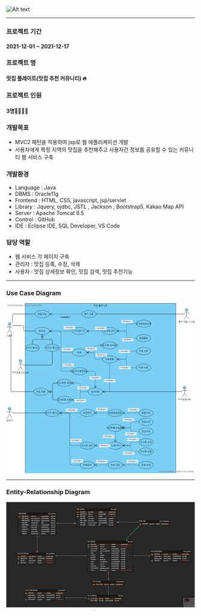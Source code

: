 ![Alt text](/src/main/webapp/img/plateLogo.png)

- - -

### 프로젝트 기간
#### 2021-12-01 ~ 2021-12-17


### 프로젝트 명
#### 맛집 플레이트(맛집 추천 커뮤니티) 🔥


### 프로젝트 인원
#### 3명👨‍👨‍👧‍👧


### 개발목표
+ MVC2 패턴을 적용하여 jsp로 웹 애플리케이션 개발
+ 사용자에게 특정 지역의 맛집을 추천해주고 사용자간 정보를 공유할 수 있는 커뮤니티 웹 서비스 구축 


### 개발환경
+ Language : Java
+ DBMS : Oracle11g
+ Frontend : HTML, CSS, javascript, jsp/servlet
+ Library : Jquery, ojdbc, JSTL , Jackson , Bootstrap5, Kakao Map API
+ Server : Apache Tomcat 8.5
+ Control : GitHub
+ IDE : Eclipse IDE, SQL Developer, VS Code


### 담당 역할
+ 웹 서비스 각 페이지 구축
+ 관리자 : 맛집 등록, 수정, 삭제
+ 사용자 : 맛집 상세정보 확인, 맛집 검색, 맛집 추천기능

- - -
### Use Case Diagram
![Alt text](/USECASE.png)
- - -
### Entity-Relationship Diagram
![Alt text](ERD.png)
